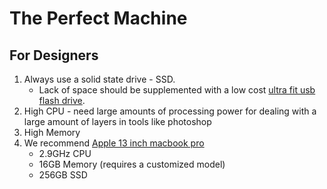 # The Perfect Machine

## For Designers

1. Always use a solid state drive - SSD.
    * Lack of space should be supplemented with a low cost [ultra fit usb flash drive](http://a.co/b827zXr).
1. High CPU - need large amounts of processing power for dealing with a large amount of layers in tools like photoshop
1. High Memory
1. We recommend [Apple 13 inch macbook pro](http://www.apple.com/shop/buy-mac/macbook-pro)
    * 2.9GHz CPU
    * 16GB Memory (requires a customized model)
    * 256GB SSD
